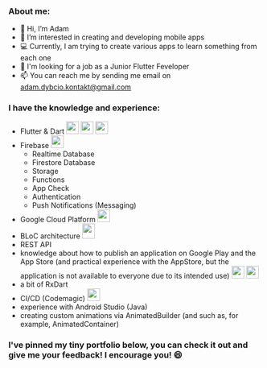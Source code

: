 ### About me:

- 👋 Hi, I’m Adam
- 👀 I’m interested in creating and developing mobile apps
- 💻 Currently, I am trying to create various apps to learn something from each one
- 🤩 I'm looking for a job as a Junior Flutter Feveloper
- 📫 You can reach me by sending me email on adam.dybcio.kontakt@gmail.com

 ### I have the knowledge and experience:
 - Flutter & Dart <img src="https://user-images.githubusercontent.com/68535467/176318655-91813e3b-40a7-4db0-994f-d193c75558b2.png" width="25" height="25">     <img src="https://user-images.githubusercontent.com/68535467/176318729-f4b12076-2fbf-447e-b245-fbfb56ce27f1.png" width="25" height="25">     <img src="https://user-images.githubusercontent.com/68535467/176319055-84dec271-a135-43b5-815f-a3c154d30b34.png" width="25" height="25">
 - Firebase <img src="https://user-images.githubusercontent.com/68535467/177568880-c78bb09a-3033-4faf-8254-8f2fd7a4a17d.png" width="25" height="25">
    - Realtime Database
    - Firestore Database
    - Storage
    - Functions
    - App Check
    - Authentication
    - Push Notifications (Messaging)
 - Google Cloud Platform <img src="https://user-images.githubusercontent.com/68535467/177568884-f16a31ec-f4bb-48bb-92b2-58964176d269.png" width="25" height="25">
 - BLoC architecture <img src="https://user-images.githubusercontent.com/68535467/177569784-a8944101-eaff-4412-afbd-a6c1d5badd55.png" width="25" height="30">
 - REST API
 - knowledge about how to publish an application on Google Play and the App Store (and practical experience with the AppStore, but the application is not available to everyone due to its intended use) <img src="https://user-images.githubusercontent.com/68535467/202287623-14714843-0f77-4156-89af-00180da2a3db.png" width="25" height="25"> <img src="https://user-images.githubusercontent.com/68535467/202287635-c69b0321-bc41-485a-a5d8-ee4fb2a7bacb.png" width="25" height="25">
 - a bit of RxDart
 - CI/CD (Codemagic) <img src="https://user-images.githubusercontent.com/68535467/202288034-694ecd91-a6a6-4f75-b0ee-69a5f6a1baba.png" width="25" height="25">
 - experience with Android Studio (Java)
 - creating custom animations via AnimatedBuilder (and such as, for example, AnimatedContainer)

### I've pinned my tiny portfolio below, you can check it out and give me your feedback! I encourage you! 😄
